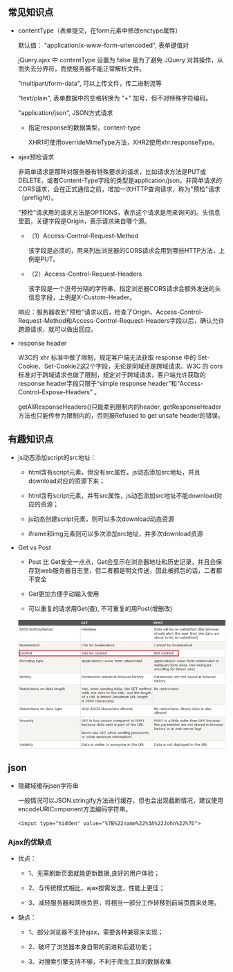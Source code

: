 ## 常见知识点

* contentType（表单提交，在form元素中修改enctype属性）

  默认值： "application/x-www-form-urlencoded", 表单键值对

  jQuery.ajax 中 contentType 设置为 false 是为了避免 JQuery 对其操作，从而失去分界符，而使服务器不能正常解析文件。

  "multipart/form-data", 可以上传文件，传二进制流等

  "text/plain", 表单数据中的空格转换为 "+" 加号，但不对特殊字符编码。

  "application/json", JSON方式请求

  - 指定response的数据类型，content-type

    XHR1可使用overrideMimeType方法，XHR2使用xhr.responseType。

* ajax预检请求

  非简单请求是那种对服务器有特殊要求的请求，比如请求方法是PUT或DELETE，或者Content-Type字段的类型是application/json。非简单请求的CORS请求，会在正式通信之前，增加一次HTTP查询请求，称为"预检"请求（preflight）。  

  "预检"请求用的请求方法是OPTIONS，表示这个请求是用来询问的。头信息里面，关键字段是Origin，表示请求来自哪个源。

  - （1）Access-Control-Request-Method

    该字段是必须的，用来列出浏览器的CORS请求会用到哪些HTTP方法，上例是PUT。

  - （2）Access-Control-Request-Headers

    该字段是一个逗号分隔的字符串，指定浏览器CORS请求会额外发送的头信息字段，上例是X-Custom-Header。

  响应：服务器收到"预检"请求以后，检查了Origin、Access-Control-Request-Method和Access-Control-Request-Headers字段以后，确认允许跨源请求，就可以做出回应。

* response header

  W3C的 xhr 标准中做了限制，规定客户端无法获取 response 中的 Set-Cookie、Set-Cookie2这2个字段，无论是同域还是跨域请求。W3C 的 cors 标准对于跨域请求也做了限制，规定对于跨域请求，客户端允许获取的response header字段只限于“simple response header”和“Access-Control-Expose-Headers” 。

  getAllResponseHeaders()只能拿到限制内的header, getResponseHeader方法也只能传参为限制内的，否则报Refused to get unsafe header的错误。


## 有趣知识点

* js动态添加script的src地址：

  - html含有script元素，但没有src属性，js动态添加src地址，并且download对应的资源下来；

  - html含有script元素，并有src属性，js动态添加src地址不能download对应的资源；

  - js动态创建script元素，则可以多次download动态资源

  - iframe和img元素则可以多次添加src地址，并多次download资源

* Get vs Post

  - Post 比 Get安全一点点，Get会显示在浏览器地址和历史记录，并且会保存到web服务器日志里，但二者都是明文传送，因此被抓包的话，二者都不安全

  - Get更加方便手动输入使用

  - 可以重复的请求用Get(查), 不可重复的用Post(增删改)

  ![GET vs POST](../images/postVsGet.jpeg)

## json

* 隐藏域缓存json字符串

  一般情况可以JSON.stringify方法进行缓存，但也会出现截断情况，建议使用encodeURIComponent方法编码字符串。

  `<input type="hidden" value="%7B%22name%22%3A%22John%22%7D">`


### Ajax的优缺点

- 优点：

  + 1、无需刷新页面就能更新数据,良好的用户体验；

  + 2、与传统模式相比，ajax按需发送，性能上更佳；

  + 3、减轻服务器和网络负担，将相当一部分工作转移到前端页面来处理。

- 缺点：

  + 1、部分浏览器不支持ajax，需要各种兼容来实现；

  + 2、破坏了浏览器本身自带的前进和后退功能；

  + 3、对搜索引擎支持不够，不利于爬虫工具的数据收集


